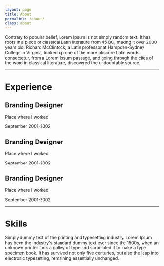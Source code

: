 ```yaml
---
layout: page
title: About
permalink: /about/
class: about
---
```


Contrary to popular belief, Lorem Ipsum is not simply random text. It has roots in a piece of classical Latin literature from 45 BC, making it over 2000 years old. Richard McClintock, a Latin professor at Hampden-Sydney College in Virginia, looked up one of the more obscure Latin words, consectetur, from a Lorem Ipsum passage, and going through the cites of the word in classical literature, discovered the undoubtable source.

---

# Experience

## Branding Designer
<p class="place">Place where I worked</p>
<p class="datespan">September 2001-2002</p>

## Branding Designer
<p class="place">Place where I worked</p>
<p class="datespan">September 2001-2002</p>

## Branding Designer
<p class="place">Place where I worked</p>
<p class="datespan">September 2001-2002</p>

---

# Skills

Simply dummy text of the printing and typesetting industry. Lorem Ipsum has been the industry's standard dummy text ever since the 1500s, when an unknown printer took a galley of type and scrambled it to make a type specimen book. It has survived not only five centuries, but also the leap into electronic typesetting, remaining essentially unchanged.